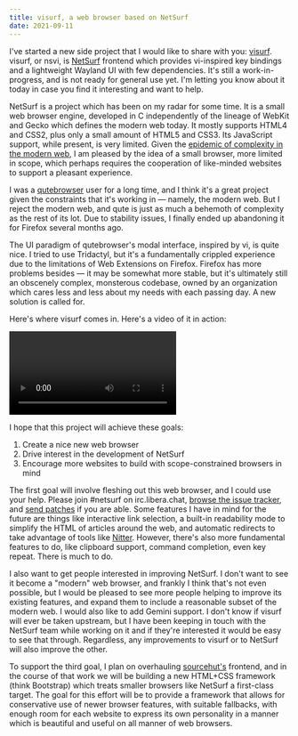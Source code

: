 ```yaml
---
title: visurf, a web browser based on NetSurf
date: 2021-09-11
---
```


I've started a new side project that I would like to share with you:
[visurf][0]. visurf, or nsvi, is [NetSurf][1] frontend which provides
vi-inspired key bindings and a lightweight Wayland UI with few dependencies.
It's still a work-in-progress, and is not ready for general use yet. I'm
letting you know about it today in case you find it interesting and want to
help.

[0]: https://sr.ht/~sircmpwn/visurf
[1]: https://www.netsurf-browser.org

NetSurf is a project which has been on my radar for some time. It is a small web
browser engine, developed in C independently of the lineage of WebKit and Gecko
which defines the modern web today. It mostly supports HTML4 and CSS2, plus only
a small amount of HTML5 and CSS3. Its JavaScript support, while present, is very
limited. Given the [epidemic of complexity in the modern web][2], I am pleased
by the idea of a small browser, more limited in scope, which perhaps requires
the cooperation of like-minded websites to support a pleasant experience.

[2]: https://drewdevault.com/2020/03/18/Reckless-limitless-scope.html

I was a [qutebrowser][2] user for a long time, and I think it's a great project
given the constraints that it's working in &mdash; namely, the modern web. But
I reject the modern web, and qute is just as much a behemoth of complexity as
the rest of its lot. Due to stability issues, I finally ended up abandoning it
for Firefox several months ago.

[2]: https://qutebrowser.org

The UI paradigm of qutebrowser's modal interface, inspired by vi, is quite nice.
I tried to use Tridactyl, but it's a fundamentally crippled experience due to
the limitations of Web Extensions on Firefox. Firefox has more problems besides
&mdash; it may be somewhat more stable, but it's ultimately still an obscenely
complex, monsterous codebase, owned by an organization which cares less and less
about my needs with each passing day. A new solution is called for.

Here's where visurf comes in. Here's a video of it in action:

<video src="https://mirror.drewdevault.com/visurf.webm">
  Your browser does not support HTML5 video, or webm. Here's a direct link:
  <a href="https://mirror.drewdevault.com/visurf.webm">Watch this video</a>
</video>

I hope that this project will achieve these goals:

1. Create a nice new web browser
2. Drive interest in the development of NetSurf
3. Encourage more websites to build with scope-constrained browsers in mind

The first goal will involve fleshing out this web browser, and I could use
your help. Please join #netsurf on irc.libera.chat, [browse the issue
tracker][4], and [send patches][5] if you are able. Some features I have in mind
for the future are things like interactive link selection, a built-in
readability mode to simplify the HTML of articles around the web, and automatic
redirects to take advantage of tools like [Nitter][6]. However, there's also
more fundamental features to do, like clipboard support, command completion,
even key repeat. There is much to do.

[4]: https://todo.sr.ht/~sircmpwn/visurf
[5]: https://lists.sr.ht/~sircmpwn/visurf-devel
[6]: https://github.com/zedeus/nitter

I also want to get people interested in improving NetSurf. I don't want to see
it become a "modern" web browser, and frankly I think that's not even possible,
but I would be pleased to see more people helping to improve its existing
features, and expand them to include a reasonable subset of the modern web. I
would also like to add Gemini support. I don't know if visurf will ever be taken
upstream, but I have been keeping in touch with the NetSurf team while working
on it and if they're interested it would be easy to see that through.
Regardless, any improvements to visurf or to NetSurf will also improve the
other.

To support the third goal, I plan on overhauling [sourcehut's][3] frontend, and
in the course of that work we will be building a new HTML+CSS framework (think
Bootstrap) which treats smaller browsers like NetSurf a first-class target. The
goal for this effort will be to provide a framework that allows for conservative
use of newer browser features, with suitable fallbacks, with enough room for
each website to express its own personality in a manner which is beautiful and
useful on all manner of web browsers.

[3]: https://sourcehut.org
